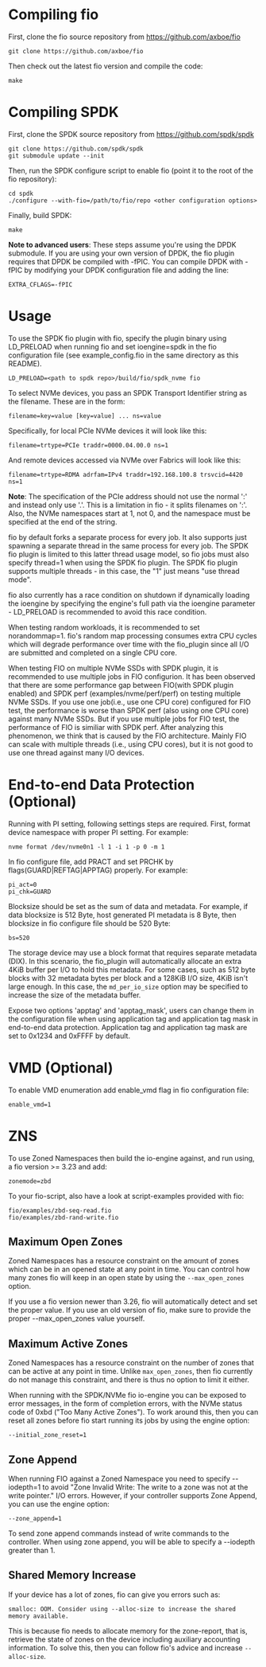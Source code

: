 # Compiling fio

First, clone the fio source repository from https://github.com/axboe/fio

    git clone https://github.com/axboe/fio

Then check out the latest fio version and compile the code:

    make

# Compiling SPDK

First, clone the SPDK source repository from https://github.com/spdk/spdk

    git clone https://github.com/spdk/spdk
    git submodule update --init

Then, run the SPDK configure script to enable fio (point it to the root of the fio repository):

    cd spdk
    ./configure --with-fio=/path/to/fio/repo <other configuration options>

Finally, build SPDK:

    make

**Note to advanced users**: These steps assume you're using the DPDK submodule. If you are using your
own version of DPDK, the fio plugin requires that DPDK be compiled with -fPIC. You can compile DPDK
with -fPIC by modifying your DPDK configuration file and adding the line:

    EXTRA_CFLAGS=-fPIC

# Usage

To use the SPDK fio plugin with fio, specify the plugin binary using LD_PRELOAD when running
fio and set ioengine=spdk in the fio configuration file (see example_config.fio in the same
directory as this README).

    LD_PRELOAD=<path to spdk repo>/build/fio/spdk_nvme fio

To select NVMe devices, you pass an SPDK Transport Identifier string as the filename. These are in the
form:

    filename=key=value [key=value] ... ns=value

Specifically, for local PCIe NVMe devices it will look like this:

    filename=trtype=PCIe traddr=0000.04.00.0 ns=1

And remote devices accessed via NVMe over Fabrics will look like this:

    filename=trtype=RDMA adrfam=IPv4 traddr=192.168.100.8 trsvcid=4420 ns=1

**Note**: The specification of the PCIe address should not use the normal ':'
and instead only use '.'. This is a limitation in fio - it splits filenames on
':'. Also, the NVMe namespaces start at 1, not 0, and the namespace must be
specified at the end of the string.

fio by default forks a separate process for every job. It also supports just spawning a separate
thread in the same process for every job. The SPDK fio plugin is limited to this latter thread
usage model, so fio jobs must also specify thread=1 when using the SPDK fio plugin. The SPDK fio
plugin supports multiple threads - in this case, the "1" just means "use thread mode".

fio also currently has a race condition on shutdown if dynamically loading the ioengine by specifying the
engine's full path via the ioengine parameter - LD_PRELOAD is recommended to avoid this race condition.

When testing random workloads, it is recommended to set norandommap=1.  fio's random map
processing consumes extra CPU cycles which will degrade performance over time with
the fio_plugin since all I/O are submitted and completed on a single CPU core.

When testing FIO on multiple NVMe SSDs with SPDK plugin, it is recommended to use multiple jobs in FIO configurion.
It has been observed that there are some performance gap between FIO(with SPDK plugin enabled) and SPDK perf
(examples/nvme/perf/perf) on testing multiple NVMe SSDs. If you use one job(i.e., use one CPU core) configured for
FIO test, the performance is worse than SPDK perf (also using one CPU core) against many NVMe SSDs. But if you use
multiple jobs for FIO test, the performance of FIO is similiar with SPDK perf. After analyzing this phenomenon, we
think that is caused by the FIO architecture. Mainly FIO can scale with multiple threads (i.e., using CPU cores),
but it is not good to use one thread against many I/O devices.

# End-to-end Data Protection (Optional)

Running with PI setting, following settings steps are required.
First, format device namespace with proper PI setting. For example:

    nvme format /dev/nvme0n1 -l 1 -i 1 -p 0 -m 1

In fio configure file, add PRACT and set PRCHK by flags(GUARD|REFTAG|APPTAG) properly. For example:

    pi_act=0
    pi_chk=GUARD

Blocksize should be set as the sum of data and metadata. For example, if data blocksize is 512 Byte, host generated
PI metadata is 8 Byte, then blocksize in fio configure file should be 520 Byte:

    bs=520

The storage device may use a block format that requires separate metadata (DIX). In this scenario, the fio_plugin
will automatically allocate an extra 4KiB buffer per I/O to hold this metadata. For some cases, such as 512 byte
blocks with 32 metadata bytes per block and a 128KiB I/O size, 4KiB isn't large enough. In this case, the
`md_per_io_size` option may be specified to increase the size of the metadata buffer.

Expose two options 'apptag' and 'apptag_mask', users can change them in the configuration file when using
application tag and application tag mask in end-to-end data protection.  Application tag and application
tag mask are set to 0x1234 and 0xFFFF by default.

# VMD (Optional)

To enable VMD enumeration add enable_vmd flag in fio configuration file:

    enable_vmd=1

# ZNS

To use Zoned Namespaces then build the io-engine against, and run using, a fio version >= 3.23 and add:

    zonemode=zbd

To your fio-script, also have a look at script-examples provided with fio:

    fio/examples/zbd-seq-read.fio
    fio/examples/zbd-rand-write.fio

## Maximum Open Zones

Zoned Namespaces has a resource constraint on the amount of zones which can be in an opened state at
any point in time. You can control how many zones fio will keep in an open state by using the
``--max_open_zones`` option.

If you use a fio version newer than 3.26, fio will automatically detect and set the proper value.
If you use an old version of fio, make sure to provide the proper --max_open_zones value yourself.

## Maximum Active Zones

Zoned Namespaces has a resource constraint on the number of zones that can be active at any point in
time. Unlike ``max_open_zones``, then fio currently do not manage this constraint, and there is thus
no option to limit it either.

When running with the SPDK/NVMe fio io-engine you can be exposed to error messages, in the form of
completion errors, with the NVMe status code of 0xbd ("Too Many Active Zones"). To work around this,
then you can reset all zones before fio start running its jobs by using the engine option:

    --initial_zone_reset=1

## Zone Append

When running FIO against a Zoned Namespace you need to specify --iodepth=1 to avoid
"Zone Invalid Write: The write to a zone was not at the write pointer." I/O errors.
However, if your controller supports Zone Append, you can use the engine option:

    --zone_append=1

To send zone append commands instead of write commands to the controller.
When using zone append, you will be able to specify a --iodepth greater than 1.

## Shared Memory Increase

If your device has a lot of zones, fio can give you errors such as:

    smalloc: OOM. Consider using --alloc-size to increase the shared memory available.

This is because fio needs to allocate memory for the zone-report, that is, retrieve the state of
zones on the device including auxiliary accounting information. To solve this, then you can follow
fio's advice and increase ``--alloc-size``.
